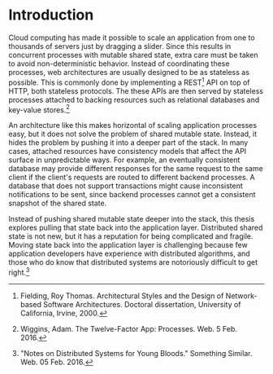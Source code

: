 # Introduction

Cloud computing has made it possible to scale an application from one to thousands of servers just by dragging a slider. Since this results in concurrent processes with mutable shared state, extra care must be taken to avoid non-deterministic behavior. Instead of coordinating these processes, web architectures are usually designed to be as stateless as possible. This is commonly done by implementing a REST[^1] API on top of HTTP, both stateless protocols. The these APIs are then served by stateless processes attached to backing resources such as relational databases and key-value stores.[^2]

An architecture like this makes horizontal of scaling application processes easy, but it does not solve the problem of shared mutable state. Instead, it hides the problem by pushing it into a deeper part of the stack. In many cases, attached resources have consistency models that affect the API surface in unpredictable ways. For example, an eventually consistent database may provide different responses for the same request to the same client if the client's requests are routed to different backend processes. A database that does not support transactions might cause inconsistent notifications to be sent, since backend processes cannot get a consistent snapshot of the shared state.

Instead of pushing shared mutable state deeper into the stack, this thesis explores pulling that state back into the application layer. Distributed shared state is not new, but it has a reputation for being complicated and fragile. Moving state back into the application layer is challenging because few application developers have experience with distributed algorithms, and those who do know that distributed systems are notoriously difficult to get right.[^3]

[^1]: Fielding, Roy Thomas. Architectural Styles and the Design of Network-based Software Architectures. Doctoral dissertation, University of California, Irvine, 2000.
[^2]: Wiggins, Adam. The Twelve-Factor App: Processes. Web. 5 Feb. 2016.
[^3]: "Notes on Distributed Systems for Young Bloods." Something Similar. Web. 05 Feb. 2016.
